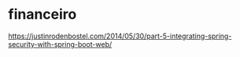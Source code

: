 # financeiro
https://justinrodenbostel.com/2014/05/30/part-5-integrating-spring-security-with-spring-boot-web/

